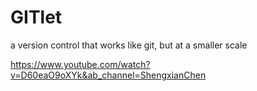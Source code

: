 # GITlet
 a version control that works like git, but at a smaller scale


https://www.youtube.com/watch?v=D60eaO9oXYk&ab_channel=ShengxianChen
